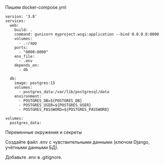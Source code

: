 Пишем docker-compose.yml

```
version: '3.8'
services:
  web:
    build: .
    command: gunicorn myproject.wsgi:application --bind 0.0.0.0:8000
    volumes:
      - .:/app
    ports:
      - "8000:8000"
    env_file:
      - .env
    depends_on:
      - db

  db:
    image: postgres:15
    volumes:
      - postgres_data:/var/lib/postgresql/data
    environment:
      - POSTGRES_DB=${POSTGRES_DB}
      - POSTGRES_USER=${POSTGRES_USER}
      - POSTGRES_PASSWORD=${POSTGRES_PASSWORD}

volumes:
  postgres_data:
```

Переменные окружения и секреты

Создайте файл .env с чувствительными данными (ключом Django, учётными данными БД).

Добавьте .env в .gitignore.
